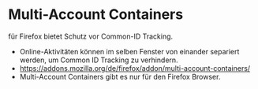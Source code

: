 # Multi-Account Containers 
für Firefox bietet Schutz vor Common-ID Tracking.
- Online-Aktivitäten können im selben Fenster von einander separiert werden, um Common ID Tracking zu verhindern.
- https://addons.mozilla.org/de/firefox/addon/multi-account-containers/
- Multi-Account Containers gibt es nur für den Firefox Browser.